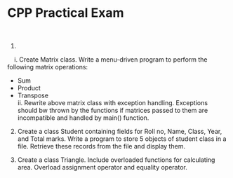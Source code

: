 # CPP Practical Exam
<br>

1.
&nbsp;&nbsp;&nbsp;&nbsp;i. Create Matrix class. Write a menu-driven program to perform the following matrix operations:
- Sum
- Product
- Transpose<br>
  ii. Rewrite above matrix class with exception handling. Exceptions should bw thrown  by the functions if matrices passed to them are incompatible and handled by main() function.

2. Create a class Student containing fields for Roll no, Name, Class, Year, and Total marks. Write a program to store 5 objects of student class in a file. Retrieve these records from the file and display them.

3. Create a class Triangle. Include overloaded functions for calculating area. Overload assignment operator and equality operator.
